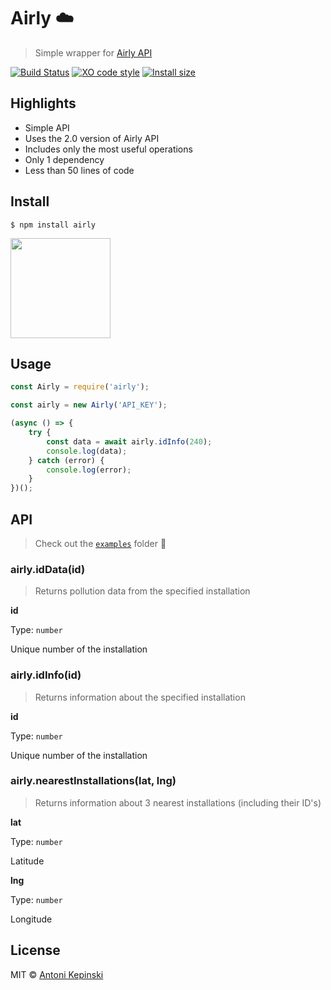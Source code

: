 # Airly :cloud:

> Simple wrapper for [Airly API](https://developer.airly.eu/docs)

[![Build Status](https://travis-ci.org/xxczaki/airly.svg?branch=master)](https://travis-ci.org/xxczaki/airly) 
[![XO code style](https://img.shields.io/badge/code_style-XO-5ed9c7.svg)](https://github.com/xojs/xo) 
[![Install size](https://packagephobia.now.sh/badge?p=airly)](https://packagephobia.now.sh/result?p=airly)

## Highlights

* Simple API
* Uses the 2.0 version of Airly API
* Includes only the most useful operations
* Only 1 dependency
* Less than 50 lines of code

## Install

```
$ npm install airly
```

<a href="https://www.patreon.com/akepinski">
	<img src="https://c5.patreon.com/external/logo/become_a_patron_button@2x.png" width="160">
</a>


## Usage

```js
const Airly = require('airly');

const airly = new Airly('API_KEY');

(async () => {
	try {
		const data = await airly.idInfo(240);
		console.log(data);
	} catch (error) {
		console.log(error);
	}
})();
```


## API

> Check out the [`examples`](https://github.com/xxczaki/airly/tree/master/examples) folder :rocket:

### airly.idData(id)

> Returns pollution data from the specified installation

**id**

Type: `number`

Unique number of the installation

### airly.idInfo(id)

> Returns information about the specified installation

**id**

Type: `number`

Unique number of the installation

### airly.nearestInstallations(lat, lng)

> Returns information about 3 nearest installations (including their ID's)

**lat**

Type: `number`

Latitude

**lng**

Type: `number`

Longitude

## License

MIT © [Antoni Kepinski](https://kepinski.me)
